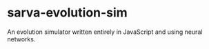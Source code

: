 # sarva-evolution-sim
An evolution simulator written entirely in JavaScript and using neural networks.
